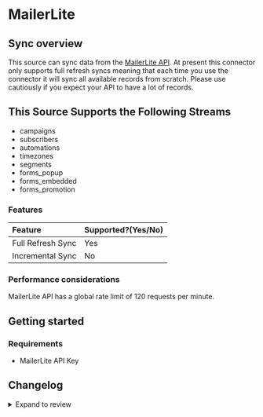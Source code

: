 # MailerLite

## Sync overview

This source can sync data from the [MailerLite API](https://developers.mailerlite.com/docs/#mailerlite-api). At present this connector only supports full refresh syncs meaning that each time you use the connector it will sync all available records from scratch. Please use cautiously if you expect your API to have a lot of records.

## This Source Supports the Following Streams

- campaigns
- subscribers
- automations
- timezones
- segments
- forms_popup
- forms_embedded
- forms_promotion

### Features

| Feature           | Supported?\(Yes/No\) | 
|:------------------|:---------------------|
| Full Refresh Sync | Yes                  |
| Incremental Sync  | No                   |

### Performance considerations

MailerLite API has a global rate limit of 120 requests per minute.

## Getting started

### Requirements

- MailerLite API Key

## Changelog

<details>
  <summary>Expand to review</summary>

| Version | Date       | Pull Request                                             | Subject                                     |
|:--------|:-----------|:---------------------------------------------------------|:--------------------------------------------|
| 1.1.9 | 2025-08-09 | [64616](https://github.com/airbytehq/airbyte/pull/64616) | Update dependencies |
| 1.1.8 | 2025-08-02 | [64294](https://github.com/airbytehq/airbyte/pull/64294) | Update dependencies |
| 1.1.7 | 2025-07-19 | [63517](https://github.com/airbytehq/airbyte/pull/63517) | Update dependencies |
| 1.1.6 | 2025-07-12 | [63146](https://github.com/airbytehq/airbyte/pull/63146) | Update dependencies |
| 1.1.5 | 2025-07-05 | [62655](https://github.com/airbytehq/airbyte/pull/62655) | Update dependencies |
| 1.1.4 | 2025-06-28 | [62177](https://github.com/airbytehq/airbyte/pull/62177) | Update dependencies |
| 1.1.3 | 2025-06-21 | [61782](https://github.com/airbytehq/airbyte/pull/61782) | Update dependencies |
| 1.1.2 | 2025-06-14 | [47585](https://github.com/airbytehq/airbyte/pull/47585) | Update dependencies |
| 1.1.1 | 2024-08-16 | [44196](https://github.com/airbytehq/airbyte/pull/44196) | Bump source-declarative-manifest version |
| 1.1.0 | 2024-08-15 | [44131](https://github.com/airbytehq/airbyte/pull/44131) | Refactor connector to manifest-only format |
| 1.0.13 | 2024-08-12 | [43839](https://github.com/airbytehq/airbyte/pull/43839) | Update dependencies |
| 1.0.12 | 2024-08-10 | [43483](https://github.com/airbytehq/airbyte/pull/43483) | Update dependencies |
| 1.0.11 | 2024-08-03 | [43220](https://github.com/airbytehq/airbyte/pull/43220) | Update dependencies |
| 1.0.10 | 2024-07-27 | [42758](https://github.com/airbytehq/airbyte/pull/42758) | Update dependencies |
| 1.0.9 | 2024-07-20 | [42362](https://github.com/airbytehq/airbyte/pull/42362) | Update dependencies |
| 1.0.8 | 2024-07-13 | [41859](https://github.com/airbytehq/airbyte/pull/41859) | Update dependencies |
| 1.0.7 | 2024-07-10 | [41404](https://github.com/airbytehq/airbyte/pull/41404) | Update dependencies |
| 1.0.6 | 2024-07-09 | [41150](https://github.com/airbytehq/airbyte/pull/41150) | Update dependencies |
| 1.0.5 | 2024-07-06 | [40858](https://github.com/airbytehq/airbyte/pull/40858) | Update dependencies |
| 1.0.4 | 2024-06-25 | [40447](https://github.com/airbytehq/airbyte/pull/40447) | Update dependencies |
| 1.0.3 | 2024-06-22 | [40060](https://github.com/airbytehq/airbyte/pull/40060) | Update dependencies |
| 1.0.2 | 2024-06-06 | [39181](https://github.com/airbytehq/airbyte/pull/39181) | [autopull] Upgrade base image to v1.2.2 |
| 1.0.1 | 2024-05-30 | [38385](https://github.com/airbytehq/airbyte/pull/38385) | [autopull] base image + poetry + up_to_date |
| 1.0.0 | 2024-05-28 | [38342](https://github.com/airbytehq/airbyte/pull/38342) | Make compatability with builder |
| 0.1.0 | 2022-10-25 | [18336](https://github.com/airbytehq/airbyte/pull/18336) | Initial commit |

</details>
